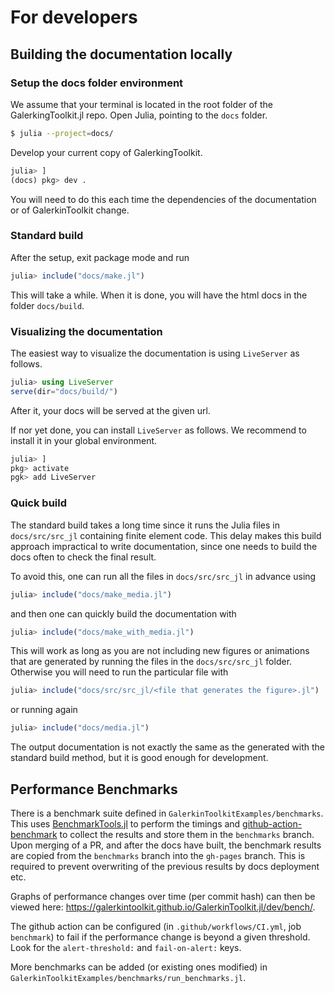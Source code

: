 # For developers

## Building the documentation locally

### Setup the docs folder environment

We assume that your terminal is located in the root folder of the GalerkingToolkit.jl repo.
Open Julia, pointing to the `docs` folder.

```bash
$ julia --project=docs/
```

Develop your current copy of GalerkingToolkit.

```julia
julia> ]
(docs) pkg> dev .
```
You will need to do this each time the dependencies of the documentation or of GalerkinToolkit change.

### Standard build


After the setup, exit package mode and run
```julia
julia> include("docs/make.jl")
```

This will take a while. When it is done, you will have the html docs in the folder `docs/build`.

### Visualizing the documentation

The easiest way to visualize the documentation is using `LiveServer` as follows.

```julia
julia> using LiveServer
serve(dir="docs/build/")
```

After it, your docs will be served at the given url.

If nor yet done, you can install `LiveServer` as follows. We recommend to install it in your global environment.

```julia
julia> ]
pkg> activate
pgk> add LiveServer
```


### Quick build

The standard build takes a long time since it runs the Julia files in `docs/src/src_jl` containing finite element code.
This delay makes this build approach impractical to write documentation,
since one needs to build the docs often to check the
final result.

To avoid this, one can run all the files in `docs/src/src_jl` in advance using

```julia
julia> include("docs/make_media.jl")
```

and then one can quickly build the documentation with

```julia
julia> include("docs/make_with_media.jl")
```

This will work as long as you are not including new figures or animations that are generated by running the files
in the `docs/src/src_jl` folder. Otherwise you will need to run the particular file with


```julia
julia> include("docs/src/src_jl/<file that generates the figure>.jl")
```

or running again

```julia
julia> include("docs/media.jl")
```

The output documentation is not exactly the same as the generated with the standard build method, but it is good enough for development.

## Performance Benchmarks

There is a benchmark suite defined in `GalerkinToolkitExamples/benchmarks`. This uses [BenchmarkTools.jl](https://github.com/JuliaCI/BenchmarkTools.jl) to perform the timings
and [github-action-benchmark](https://github.com/benchmark-action/github-action-benchmark) to collect the results and store them in the `benchmarks` branch. Upon merging of a PR, and after the docs have built, the benchmark results are copied from the `benchmarks` branch into the `gh-pages` branch. This is required to prevent overwriting of the previous results by docs deployment etc.

Graphs of performance changes over time (per commit hash) can then be viewed here: <https://galerkintoolkit.github.io/GalerkinToolkit.jl/dev/bench/>.

The github action can be configured (in `.github/workflows/CI.yml`, job `benchmark`) to fail if the performance change is beyond a given threshold. Look for the `alert-threshold:` and `fail-on-alert:` keys.

More benchmarks can be added (or existing ones modified) in `GalerkinToolkitExamples/benchmarks/run_benchmarks.jl`.

